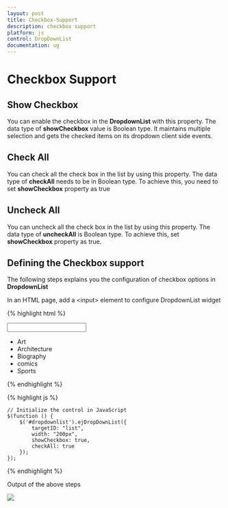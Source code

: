 ```yaml
---
layout: post
title: Checkbox-Support
description: checkbox support
platform: js
control: DropDownList
documentation: ug
---
```


# Checkbox Support

## Show Checkbox 

You can enable the checkbox in the **DropdownList** with this property. The data type of **showCheckbox** value is Boolean type. It maintains multiple selection and gets the checked items on its dropdown client side events.  

## Check All

You can check all the check box in the list by using this property. The data type of **checkAll** needs to be in Boolean type. To achieve this, you need to set **showCheckbox** property as true

## Uncheck All

You can uncheck all the check box in the list by using this property. The data type of **uncheckAll** is Boolean type. To achieve this, set **showCheckbox** property as true.

## Defining the Checkbox support

The following steps explains you the configuration of checkbox options in **DropdownList**

In an HTML page, add a &lt;input&gt; element to configure DropdownList widget

{% highlight html %}

<input type="text" id="dropdownlist" />

<div id="list">
    <ul>
        <li>Art</li>
        <li>Architecture</li>
        <li>Biography</li>
        <li>comics</li>
        <li>Sports</li>
    </ul>
</div>

{% endhighlight %}

{% highlight js %}

    // Initialize the control in JavaScript      
    $(function () {
        $('#dropdownlist').ejDropDownList({
            targetID: "list",
            width: "200px",
            showCheckbox: true,
            checkAll: true                
        });
    });

{% endhighlight %}

Output of the above steps

![]("/js/DropDownList/Checkbox-Support_images/Checkbox-Support_img1.png") 
